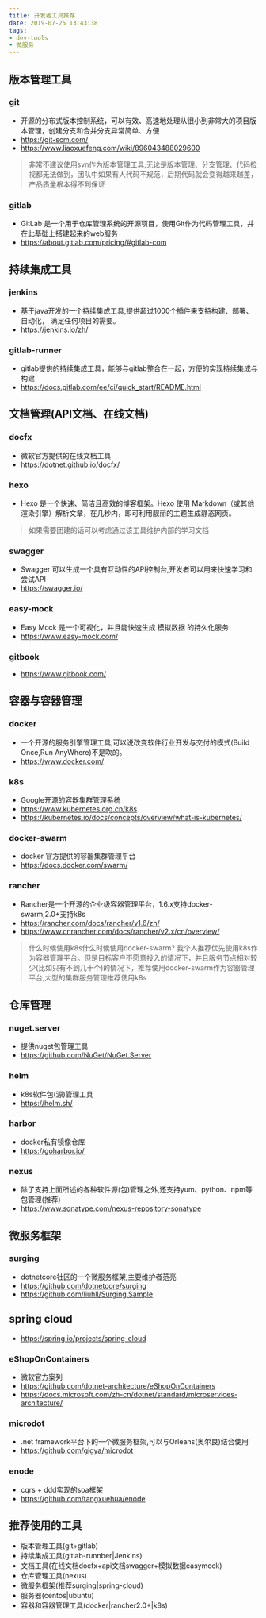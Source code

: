 ```yaml
---
title: 开发者工具推荐
date: 2019-07-25 13:43:38
tags:
- dev-tools
- 微服务
---
```


## 版本管理工具
### git
- 开源的分布式版本控制系统，可以有效、高速地处理从很小到非常大的项目版本管理，创建分支和合并分支异常简单、方便
- https://git-scm.com/
- https://www.liaoxuefeng.com/wiki/896043488029600

> 非常不建议使用svn作为版本管理工具,无论是版本管理、分支管理、代码检视都无法做到，团队中如果有人代码不规范，后期代码就会变得越来越差，产品质量根本得不到保证

### gitlab
- GitLab 是一个用于仓库管理系统的开源项目，使用Git作为代码管理工具，并在此基础上搭建起来的web服务
- https://about.gitlab.com/pricing/#gitlab-com

## 持续集成工具
### jenkins
- 基于java开发的一个持续集成工具,提供超过1000个插件来支持构建、部署、自动化， 满足任何项目的需要。
- https://jenkins.io/zh/

### gitlab-runner
- gitlab提供的持续集成工具，能够与gitlab整合在一起，方便的实现持续集成与构建
- https://docs.gitlab.com/ee/ci/quick_start/README.html

## 文档管理(API文档、在线文档)
### docfx
- 微软官方提供的在线文档工具
- https://dotnet.github.io/docfx/

### hexo
- Hexo 是一个快速、简洁且高效的博客框架。Hexo 使用 Markdown（或其他渲染引擎）解析文章，在几秒内，即可利用靓丽的主题生成静态网页。

> 如果需要团建的话可以考虑通过该工具维护内部的学习文档

### swagger
- Swagger 可以生成一个具有互动性的API控制台,开发者可以用来快速学习和尝试API
- https://swagger.io/

### easy-mock
- Easy Mock 是一个可视化，并且能快速生成 模拟数据 的持久化服务
- https://www.easy-mock.com/

### gitbook
- https://www.gitbook.com/

## 容器与容器管理
### docker
- 一个开源的服务引擎管理工具,可以说改变软件行业开发与交付的模式(Build Once,Run AnyWhere)不是吹的。
- https://www.docker.com/

### k8s
- Google开源的容器集群管理系统
- https://www.kubernetes.org.cn/k8s
- https://kubernetes.io/docs/concepts/overview/what-is-kubernetes/

### docker-swarm
- docker 官方提供的容器集群管理平台
- https://docs.docker.com/swarm/

### rancher
- Rancher是一个开源的企业级容器管理平台，1.6.x支持docker-swarm,2.0+支持k8s
- https://rancher.com/docs/rancher/v1.6/zh/
- https://www.cnrancher.com/docs/rancher/v2.x/cn/overview/

> 什么时候使用k8s什么时候使用docker-swarm?
> 我个人推荐优先使用k8s作为容器管理平台。但是目标客户不愿意投入的情况下，并且服务节点相对较少(比如只有不到几十个)的情况下，推荐使用docker-swarm作为容器管理平台,大型的集群服务管理推荐使用k8s


## 仓库管理
### nuget.server
- 提供nuget包管理工具
- https://github.com/NuGet/NuGet.Server

### helm
- k8s软件包(源)管理工具
- https://helm.sh/

### harbor
- docker私有镜像仓库
- https://goharbor.io/

### nexus
- 除了支持上面所述的各种软件源(包)管理之外,还支持yum、python、npm等包管理(推荐)
- https://www.sonatype.com/nexus-repository-sonatype

## 微服务框架
### surging
- dotnetcore社区的一个微服务框架,主要维护者范亮
- https://github.com/dotnetcore/surging
- https://github.com/liuhll/Surging.Sample

## spring cloud
- https://spring.io/projects/spring-cloud
### eShopOnContainers
- 微软官方案列
- https://github.com/dotnet-architecture/eShopOnContainers
- https://docs.microsoft.com/zh-cn/dotnet/standard/microservices-architecture/

### microdot
- .net framework平台下的一个微服务框架,可以与Orleans(奥尔良)结合使用
- https://github.com/gigya/microdot

### enode
- cqrs + ddd实现的soa框架
- https://github.com/tangxuehua/enode

## 推荐使用的工具
- 版本管理工具(git+gitlab) 
- 持续集成工具(gitlab-runnber|Jenkins)
- 文档工具(在线文档docfx+api文档swagger+模拟数据easymock)
- 仓库管理工具(nexus)
- 微服务框架(推荐surging|spring-cloud)
- 服务器(centos|ubuntu)
- 容器和容器管理工具(docker|rancher2.0+|k8s)

